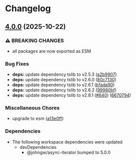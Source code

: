 # Changelog

## [4.0.0](https://github.com/johngeorgewright/js-util/compare/fs-v3.0.1...fs-v4.0.0) (2025-10-22)


### ⚠ BREAKING CHANGES

* all packages are now exported as ESM

### Bug Fixes

* **deps:** update dependency tslib to v2.5.3 ([a2b9907](https://github.com/johngeorgewright/js-util/commit/a2b9907e472d046ae8d5ebeedad0e70d4954a7e3))
* **deps:** update dependency tslib to v2.6.0 ([80c7130](https://github.com/johngeorgewright/js-util/commit/80c7130c59a5837cb7b5e4b6db6131359e1f7813))
* **deps:** update dependency tslib to v2.6.1 ([bfada90](https://github.com/johngeorgewright/js-util/commit/bfada900a624b71851180e81e69e452191d3e75c))
* **deps:** update dependency tslib to v2.6.2 ([99980bf](https://github.com/johngeorgewright/js-util/commit/99980bf341faaed582fe300dd8a47eaecd2fa378))
* **deps:** update dependency tslib to v2.8.1 ([#640](https://github.com/johngeorgewright/js-util/issues/640)) ([6670794](https://github.com/johngeorgewright/js-util/commit/66707940a9b06602edc968183d647e49f694ea62))


### Miscellaneous Chores

* upgrade to esm ([a13e0ff](https://github.com/johngeorgewright/js-util/commit/a13e0ff82649fc80e27aa63b148390906b06c737))


### Dependencies

* The following workspace dependencies were updated
  * devDependencies
    * @johngw/async-iterator bumped to 5.0.0
